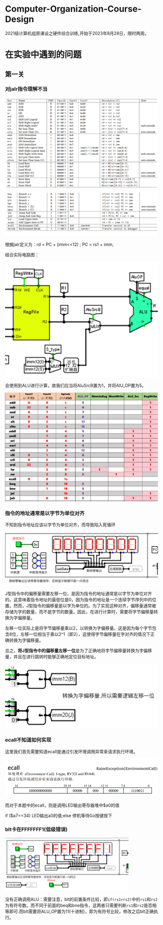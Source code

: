 # Computer-Organization-Course-Design

2021级计算机组原课设之硬件综合训练,开始于2023年8月28日，限时两周。

# 在实验中遇到的问题

## 第一关

### 对jalr指令理解不当

![p0](photo/p0.png)

![p1.png](photo\p1.png)

根据jalr定义为：rd = PC + (imm<<12) ; PC = rs1 + imm,

结合实际电路图：

![p2.png](photo\p2.png)

会使用到ALU进行计算，故我们应当将AluSrcB置为1，并将AlU_OP置为5。

![p3.png](photo\p3.png)

### 指令的地址通常是以**字节**为单位对齐

不知到指令地址应该以字节为单位对齐，而导致陷入死循环

![p4.png](photo/p4.png)

J型指令中的偏移量需要左移一位，是因为指令的地址通常是以字节为单位对齐的。这意味着指令地址的最低位是0，因为指令的地址是一个连续字节序列中的位置。然而，J型指令的偏移量是以字为单位的。为了实现这种对齐，偏移量通常被存储为字的数量，而不是字节的数量。因此，在进行计算时，需要将字节偏移量转换为字偏移量。

左移一位实际上是将字节偏移量乘以2，以转换为字偏移量。这是因为每个字节包含8位，左移一位相当于乘以2^1（即2），这使得字节偏移量在字对齐的情况下正确转换为字偏移量。

总之，**将J型指令中的偏移量左移一位**是为了正确地将字节偏移量转换为字偏移量，并且在进行跳转时能够正确地定位目标地址。

![p5](photo/p5.png)

### ecall不知道如何实现

这里我们首先需要知道ecall是通过引发环境调用异常来请求执行环境。

![p6](photo/p6.png)

而对于本题中的ecall，则是调用LED输出寄存器堆中$a0的值

if ($a7==34) LED输出a0的值;else 停机等待Go按键按下

### blt卡在FFFFFFF1(低级错误)

![p7](photo/p7.png)

没有正确调用ALU：需要注意，blt的前置条件比较，即`if(rs1<rs2)`中的`rs1`和`rs2`为有符号数。而不同于前面的beq和bne指令，这两者只需要判断`rs1`和`rs2`是否相等即可.而blt需要将ALU_OP置为11(十进制)，即为有符号比较，修改之后blt正确执行。
